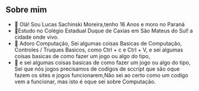 ## Sobre mim ## 

- 👋 Olá! Sou Lucas Sachinski Moreira,tenho 16 Anos e moro no Paraná 
- 👀Estudo no Colégio Estadual Duque de Caxias em São Mateus do Sul! a cidade onde vivo. 
- 🌱 Adoro Computação, Sei algumas coisas Basicas de Computação, Controles  / Truques Basicos, como Ctrl + c e Ctrl + V, e sei algumas coisas basicas de como fazer um jogo ou algo do tipo, 
- 💞️  e sei algumas coisas basicas de como fazer um jogo ou algo do tipo, Sei que nós jogos precisamos de codígos de sccript que são oque fazem os sites e jogos funcionarem,Não sei ao certo como um codigo vem a funcionar, mas isto é oque sei sobre Computação. 

